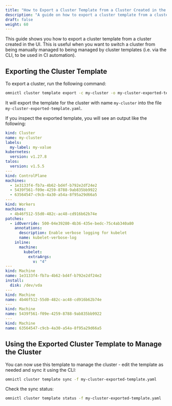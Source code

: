 ```yaml
---
title: "How to Export a Cluster Template from a Cluster Created in the UI"
description: "A guide on how to export a cluster template from a cluster created in the UI."
draft: false
weight: 60
---
```


This guide shows you how to export a cluster template from a cluster created in the UI.
This is useful when you want to switch a cluster from being manually managed
to being managed by cluster templates (i.e. via the CLI, to be used in CI automation).

## Exporting the Cluster Template

To export a cluster, run the following command:

```bash
omnictl cluster template export -c my-cluster -o my-cluster-exported-template.yaml
```

It will export the template for the cluster with name `my-cluster` into the file `my-cluster-exported-template.yaml`.

If you inspect the exported template, you will see an output like the following:

```yaml
kind: Cluster
name: my-cluster
labels:
  my-label: my-value
kubernetes:
  version: v1.27.8
talos:
  version: v1.5.5
---
kind: ControlPlane
machines:
  - 1e3133f4-fb7a-4b62-bd4f-b792e2df24e2
  - 5439f561-f09e-4259-8788-9ab835bb9922
  - 63564547-c9cb-4a30-a54a-8f95a29d66a5
---
kind: Workers
machines:
  - 4b46f512-55d0-482c-ac48-cd916b62b74e
patches:
  - idOverride: 500-04e39280-4b36-435e-bedc-75c4ab340a80
    annotations:
      description: Enable verbose logging for kubelet
      name: kubelet-verbose-log
    inline:
      machine:
        kubelet:
          extraArgs:
            v: "4"
---
kind: Machine
name: 1e3133f4-fb7a-4b62-bd4f-b792e2df24e2
install:
  disk: /dev/vda
---
kind: Machine
name: 4b46f512-55d0-482c-ac48-cd916b62b74e
---
kind: Machine
name: 5439f561-f09e-4259-8788-9ab835bb9922
---
kind: Machine
name: 63564547-c9cb-4a30-a54a-8f95a29d66a5
```

## Using the Exported Cluster Template to Manage the Cluster

You can now use this template to manage the cluster - edit the template as needed and sync it using the CLI:

```bash
omnictl cluster template sync -f my-cluster-exported-template.yaml
```

Check the sync status:

```bash
omnictl cluster template status -f my-cluster-exported-template.yaml
```
